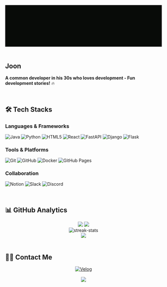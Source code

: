 <div align="center">
  <img src="https://github.com/2joonkim/2joonkim/blob/main/Profile.gif?raw=true" />
</div>

<br/>

## Joon
**A common developer in his 30s who loves development - Fun development stories!** 🔥

<br/>

## 🛠️ Tech Stacks

### Languages & Frameworks
![Java](https://img.shields.io/badge/Java-007396?style=for-the-badge&logo=Java&logoColor=white)
![Python](https://img.shields.io/badge/Python-3776AB?style=for-the-badge&logo=Python&logoColor=white)
![HTML5](https://img.shields.io/badge/HTML5-E34F26?style=for-the-badge&logo=HTML5&logoColor=white)
![React](https://img.shields.io/badge/React-61DAFB?style=for-the-badge&logo=React&logoColor=black)
![FastAPI](https://img.shields.io/badge/FastAPI-009688?style=for-the-badge&logo=FastAPI&logoColor=white)
![Django](https://img.shields.io/badge/Django-092E20?style=for-the-badge&logo=Django&logoColor=white)
![Flask](https://img.shields.io/badge/Flask-000000?style=for-the-badge&logo=Flask&logoColor=white)

### Tools & Platforms
![Git](https://img.shields.io/badge/Git-F05032?style=for-the-badge&logo=Git&logoColor=white)
![GitHub](https://img.shields.io/badge/GitHub-181717?style=for-the-badge&logo=GitHub&logoColor=white)
![Docker](https://img.shields.io/badge/Docker-2496ED?style=for-the-badge&logo=Docker&logoColor=white)
![GitHub Pages](https://img.shields.io/badge/GitHub%20Pages-222222?style=for-the-badge&logo=GitHub%20Pages&logoColor=white)

### Collaboration
![Notion](https://img.shields.io/badge/Notion-000000?style=for-the-badge&logo=Notion&logoColor=white)
![Slack](https://img.shields.io/badge/Slack-4A154B?style=for-the-badge&logo=Slack&logoColor=white)
![Discord](https://img.shields.io/badge/Discord-5865F2?style=for-the-badge&logo=Discord&logoColor=white)

<br/>

## 📊 GitHub Analytics

<div align="center">
  <!-- GitHub Stats -->
  <img height="180em" src="https://github-readme-stats.vercel.app/api?username=2joonkim&show_icons=true&theme=tokyonight&include_all_commits=true&count_private=true"/>
  <img height="180em" src="https://github-readme-stats.vercel.app/api/top-langs/?username=2joonkim&layout=compact&langs_count=8&theme=tokyonight"/>
</div>

<div align="center">
  <!-- Streak Stats -->
  <img src="https://streak-stats.demolab.com?user=2joonkim&theme=tokyonight" alt="streak-stats" />
</div>

<div align="center">
  <!-- Activity Graph (수정된 버전) -->
  <img src="https://github-readme-activity-graph.cyclic.app/graph?username=2joonkim&theme=tokyo-night&bg_color=1a1b27&color=70a5fd&line=bf91f3&point=38bdae&area=true&hide_border=true" />
</div>

<br/>

## 🧑‍💻 Contact Me

<div align="center">
  <a href="https://velog.io/@2joon_kim/posts">
    <img src="https://img.shields.io/badge/Velog-20C997?style=for-the-badge&logo=Velog&logoColor=white" alt="Velog"/>
  </a>
</div>

<br/>

<div align="center">
  <img src="https://komarev.com/ghpvc/?username=2joonkim&color=blueviolet&style=for-the-badge&label=Profile+Views" />
</div>
